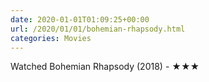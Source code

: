 ```yaml
---
date: 2020-01-01T01:09:25+00:00
url: /2020/01/01/bohemian-rhapsody.html
categories: Movies
---
```

Watched Bohemian Rhapsody (2018) - ★★★





